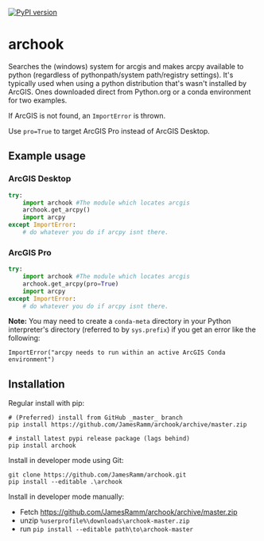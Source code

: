 [![PyPI version](https://badge.fury.io/py/archook.svg)](https://badge.fury.io/py/archook)

# archook
Searches the (windows) system for arcgis and makes arcpy available to python (regardless of pythonpath/system path/registry settings). It's typically used when using a python distribution that's wasn't installed by ArcGIS. Ones downloaded direct from Python.org or a conda environment for two examples.

If ArcGIS is not found, an `ImportError` is thrown.

Use `pro=True` to target ArcGIS Pro instead of ArcGIS Desktop.

## Example usage

### ArcGIS Desktop
```python
try:
    import archook #The module which locates arcgis
    archook.get_arcpy()
    import arcpy
except ImportError:
    # do whatever you do if arcpy isnt there.
```
### ArcGIS Pro
```python
try:
    import archook #The module which locates arcgis
    archook.get_arcpy(pro=True)
    import arcpy
except ImportError:
    # do whatever you do if arcpy isnt there.
```

**Note:** You may need to create a `conda-meta` directory in your Python interpreter's directory (referred to by `sys.prefix`) if you get an error like the following:

```
ImportError("arcpy needs to run within an active ArcGIS Conda environment")
```

## Installation

Regular install with pip:

    # (Preferred) install from GitHub _master_ branch
    pip install https://github.com/JamesRamm/archook/archive/master.zip

    # install latest pypi release package (lags behind)
    pip install archook 


Install in developer mode using Git:

    git clone https://github.com/JamesRamm/archook.git
    pip install --editable .\archook
    
Install in developer mode manually:

- Fetch https://github.com/JamesRamm/archook/archive/master.zip
- unzip `%userprofile%\downloads\archook-master.zip`
- run `pip install --editable path\to\archook-master`
